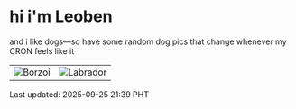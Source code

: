 # hi i'm Leoben

and i like dogs—so have some random dog pics that change whenever my CRON feels like it

|  |  |
|--------|----------|
| ![Borzoi](https://random-dog-vercel.vercel.app/api/random-borzoi?v=1758807558) | ![Labrador](https://random-dog-vercel.vercel.app/api/random-labrador?v=1758807558) |

Last updated: 2025-09-25 21:39 PHT
